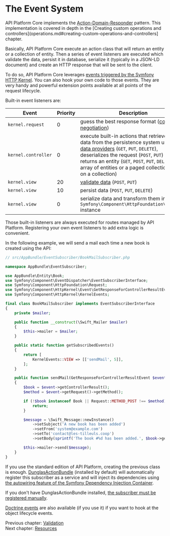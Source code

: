 # The Event System

API Platform Core implements the [Action-Domain-Responder](https://github.com/pmjones/adr) pattern. This implementation
is covered in depth in the [Creating custom operations and controllers](operations.md#creating-custom-operations-and-controllers]
chapter.

Basically, API Platform Core execute an action class that will return an entity or a collection of entity. Then a series
of event listeners are executed which validate the data, persist it in database, serialize it (typically in a JSON-LD document)
and create an HTTP response that will be sent to the client.

To do so, API Platform Core leverages [events triggered by the Symfony HTTP Kernel](https://symfony.com/doc/current/reference/events.html#kernel-events).
You can also hook your own code to those events. They are very handy and powerful extension points available at all points
of the request lifecycle.

Built-in event listeners are:

Event               | Priority | Description
--------------------|----------|------------------------------------------------------------------------------------------------------------------------------------------------------------------------------------------------------------------------------------------------------------------------------------------------------------------------
`kernel.request`    | 0        | guess the best response format ([content negotiation](content-negotiation.md))
`kernel.controller` | 0        | execute built-in actions that retrieve the data from the persistence system using the [data providers](data-providers.md) (`GET`, `PUT`, `DELETE`), deserializes the request (`POST`, `PUT`) and returns an entity (`GET`, `POST`, `PUT`, `DELETE`), an array of entities or a paged collection (`GET` on a collection)
`kernel.view`       | 20       | [validate data](validation.md) (`POST`, `PUT`)
`kernel.view`       | 10       | persist data (`POST`, `PUT`, `DELETE`)
`kernel.view`       | 0        | serialize data and transform them in a `Symfony\Component\HttpFoundation\Response` instance

Those built-in listeners are always executed for routes managed by API Platform. Registering your own event listeners to
add extra logic is convenient.

In the following example, we will send a mail each time a new book is created using the API:

```php
// src/AppBundle/EventSubscriber/BookMailSubscriber.php

namespace AppBundle\EventSubscriber;

use AppBundle\Entity\Book;
use Symfony\Component\EventDispatcher\EventSubscriberInterface;
use Symfony\Component\HttpFoundation\Request;
use Symfony\Component\HttpKernel\Event\GetResponseForControllerResultEvent;
use Symfony\Component\HttpKernel\KernelEvents;

final class BookMailSubscriber implements EventSubscriberInterface
{
    private $mailer;

    public function __construct(\Swift_Mailer $mailer)
    {
        $this->mailer = $mailer;
    }

    public static function getSubscribedEvents()
    {
        return [
            KernelEvents::VIEW => [['sendMail', 5]],
        ];
    }

    public function sendMail(GetResponseForControllerResultEvent $event)
    {
        $book = $event->getControllerResult();
        $method = $event->getRequest()->getMethod();

        if (!$book instanceof Book || Request::METHOD_POST !== $method) {
            return;
        }

        $message = \Swift_Message::newInstance()
            ->setSubject('A new book has been added')
            ->setFrom('system@example.com')
            ->setTo('contact@les-tilleuls.coop')
            ->setBody(sprintf('The book #%d has been added.', $book->getId()));

        $this->mailer->send($message);
    }
}
```

If you use the standard edition of API Platform, creating the previous class is enough. [DunglasActionBundle](https://github.com/dunglas/DunglasActionBundle)
(installed by default) will automatically register this subscriber as a service and will inject its dependencies using [the
autowiring feature of the Symfony Dependency Injection Container](http://symfony.com/doc/current/components/dependency_injection/autowiring.html).

If you don't have DunglasActionBundle installed, [the subscriber must be registered manually](http://symfony.com/doc/current/components/http_kernel/introduction.html#creating-an-event-listener).

[Doctrine events](http://doctrine-orm.readthedocs.org/en/latest/reference/events.html#reference-events-lifecycle-events)
are also available (if you use it) if you want to hook at the object lifecycle events.

Previous chapter: [Validation](validation.md)<br>
Next chapter: [Resources](resources.md)

